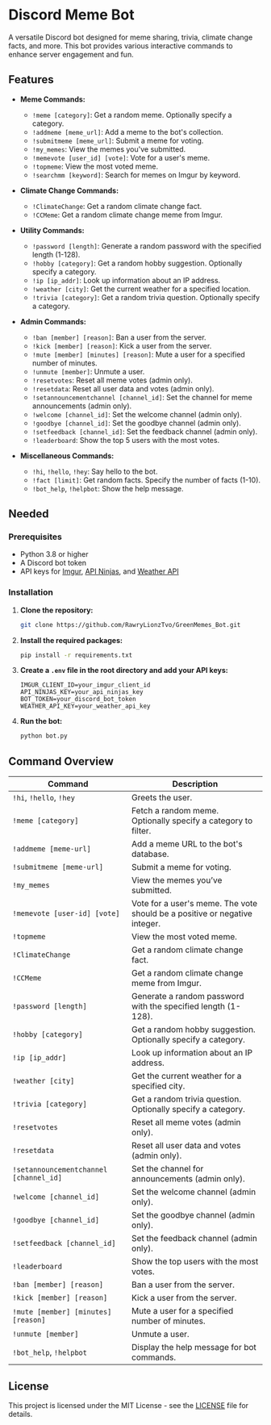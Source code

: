 # Discord Meme Bot

A versatile Discord bot designed for meme sharing, trivia, climate change facts, and more. This bot provides various interactive commands to enhance server engagement and fun.

## Features

- **Meme Commands:**
  - `!meme [category]`: Get a random meme. Optionally specify a category.
  - `!addmeme [meme_url]`: Add a meme to the bot's collection.
  - `!submitmeme [meme_url]`: Submit a meme for voting.
  - `!my_memes`: View the memes you've submitted.
  - `!memevote [user_id] [vote]`: Vote for a user's meme.
  - `!topmeme`: View the most voted meme.
  - `!searchmm [keyword]`: Search for memes on Imgur by keyword.

- **Climate Change Commands:**
  - `!ClimateChange`: Get a random climate change fact.
  - `!CCMeme`: Get a random climate change meme from Imgur.

- **Utility Commands:**
  - `!password [length]`: Generate a random password with the specified length (1-128).
  - `!hobby [category]`: Get a random hobby suggestion. Optionally specify a category.
  - `!ip [ip_addr]`: Look up information about an IP address.
  - `!weather [city]`: Get the current weather for a specified location.
  - `!trivia [category]`: Get a random trivia question. Optionally specify a category.

- **Admin Commands:**
  - `!ban [member] [reason]`: Ban a user from the server.
  - `!kick [member] [reason]`: Kick a user from the server.
  - `!mute [member] [minutes] [reason]`: Mute a user for a specified number of minutes.
  - `!unmute [member]`: Unmute a user.
  - `!resetvotes`: Reset all meme votes (admin only).
  - `!resetdata`: Reset all user data and votes (admin only).
  - `!setannouncementchannel [channel_id]`: Set the channel for meme announcements (admin only).
  - `!welcome [channel_id]`: Set the welcome channel (admin only).
  - `!goodbye [channel_id]`: Set the goodbye channel (admin only).
  - `!setfeedback [channel_id]`: Set the feedback channel (admin only).
  - `!leaderboard`: Show the top 5 users with the most votes.

- **Miscellaneous Commands:**
  - `!hi`, `!hello`, `!hey`: Say hello to the bot.
  - `!fact [limit]`: Get random facts. Specify the number of facts (1-10).
  - `!bot_help`, `!helpbot`: Show the help message.

## Needed

### Prerequisites

- Python 3.8 or higher
- A Discord bot token
- API keys for [Imgur](https://api.imgur.com/), [API Ninjas](https://api-ninjas.com/), and [Weather API](https://www.weatherapi.com/)

### Installation

1. **Clone the repository:**
   ```bash
   git clone https://github.com/RawryLionzTvo/GreenMemes_Bot.git

2. **Install the required packages:**
   ```bash
   pip install -r requirements.txt

3. **Create a `.env` file in the root directory and add your API keys:**
   ```env
   IMGUR_CLIENT_ID=your_imgur_client_id
   API_NINJAS_KEY=your_api_ninjas_key
   BOT_TOKEN=your_discord_bot_token
   WEATHER_API_KEY=your_weather_api_key

4. **Run the bot:**
   ```bash
   python bot.py

## Command Overview

| Command                        | Description                                                                                      |
|--------------------------------|--------------------------------------------------------------------------------------------------|
| `!hi`, `!hello`, `!hey`        | Greets the user.                                                                               |
| `!meme [category]`             | Fetch a random meme. Optionally specify a category to filter.                                   |
| `!addmeme [meme-url]`          | Add a meme URL to the bot's database.                                                            |
| `!submitmeme [meme-url]`       | Submit a meme for voting.                                                                       |
| `!my_memes`                    | View the memes you’ve submitted.                                                                 |
| `!memevote [user-id] [vote]`   | Vote for a user's meme. The vote should be a positive or negative integer.                      |
| `!topmeme`                     | View the most voted meme.                                                                        |
| `!ClimateChange`               | Get a random climate change fact.                                                                |
| `!CCMeme`                      | Get a random climate change meme from Imgur.                                                     |
| `!password [length]`           | Generate a random password with the specified length (1-128).                                    |
| `!hobby [category]`            | Get a random hobby suggestion. Optionally specify a category.                                    |
| `!ip [ip_addr]`                | Look up information about an IP address.                                                         |
| `!weather [city]`              | Get the current weather for a specified city.                                                    |
| `!trivia [category]`           | Get a random trivia question. Optionally specify a category.                                      |
| `!resetvotes`                  | Reset all meme votes (admin only).                                                                |
| `!resetdata`                   | Reset all user data and votes (admin only).                                                       |
| `!setannouncementchannel [channel_id]` | Set the channel for announcements (admin only).                                               |
| `!welcome [channel_id]`        | Set the welcome channel (admin only).                                                             |
| `!goodbye [channel_id]`        | Set the goodbye channel (admin only).                                                             |
| `!setfeedback [channel_id]`    | Set the feedback channel (admin only).                                                           |
| `!leaderboard`                 | Show the top users with the most votes.                                                          |
| `!ban [member] [reason]`       | Ban a user from the server.                                                                      |
| `!kick [member] [reason]`      | Kick a user from the server.                                                                     |
| `!mute [member] [minutes] [reason]` | Mute a user for a specified number of minutes.                                               |
| `!unmute [member]`             | Unmute a user.                                                                                  |
| `!bot_help`, `!helpbot`        | Display the help message for bot commands.                                                       |


## License

This project is licensed under the MIT License - see the [LICENSE](LICENSE) file for details.

